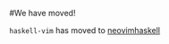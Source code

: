 #We have moved!

`haskell-vim` has moved to [neovimhaskell][]

[neovimhaskell]: https://github.com/neovimhaskell
